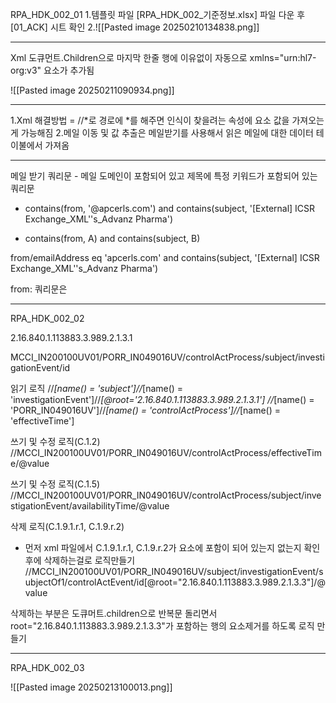 RPA_HDK_002_01
1.템플릿 파일 [RPA_HDK_002_기준정보.xlsx] 파일 다운 후 [01_ACK] 시트 확인
2.![[Pasted image 20250210134838.png]]

---

Xml 도큐먼트.Children으로 마지막 한줄 행에 이유없이 자동으로 xmlns="urn:hl7-org:v3" 요소가 추가됨

![[Pasted image 20250211090934.png]]

---
1.Xml 해결방법 = //*로 경로에  *를 해주면 인식이 찾을려는 속성에 요소 값을 가져오는게 가능해짐
2.메일 이동 및 값 추출은 메일받기를 사용해서 읽은 메일에 대한 데이터 테이불에서 가져옴

---


메일 받기 쿼리문 - 메일 도메인이 포함되어 있고 제목에 특정 키워드가 포함되어 있는 쿼리문 
- contains(from, '@apcerls.com') and contains(subject, '[External] ICSR Exchange_XML''s_Advanz Pharma')

 - contains(from, A) and contains(subject, B)


from/emailAddress eq 'apcerls.com' and contains(subject, '[External] ICSR Exchange_XML''s_Advanz Pharma')

from: 쿼리문은



---

RPA_HDK_002_02

2.16.840.1.113883.3.989.2.1.3.1


MCCI_IN200100UV01/PORR_IN049016UV/controlActProcess/subject/investigationEvent/id

읽기 로직
//*[name() = 'subject']//*[name() = 'investigationEvent']//*[@root='2.16.840.1.113883.3.989.2.1.3.1']
//*[name() = 'PORR_IN049016UV']//*[name() = 'controlActProcess']//*[name() = 'effectiveTime']

쓰기 및 수정 로직(C.1.2)
//MCCI_IN200100UV01/PORR_IN049016UV/controlActProcess/effectiveTime/@value

쓰기 및 수정 로직(C.1.5)
//MCCI_IN200100UV01/PORR_IN049016UV/controlActProcess/subject/investigationEvent/availabilityTime/@value

삭제 로직(C.1.9.1.r.1, C.1.9.r.2)
- 먼저 xml 파일에서 C.1.9.1.r.1, C.1.9.r.2가 요소에 포함이 되어 있는지 없는지 확인 후에 삭제하는걸로 로직만들기
//MCCI_IN200100UV01/PORR_IN049016UV/subject/investigationEvent/subjectOf1/controlActEvent/id[@root="2.16.840.1.113883.3.989.2.1.3.3"]/@value

삭제하는 부분은 도큐머트.children으로 반복문 돌리면서 root="2.16.840.1.113883.3.989.2.1.3.3"가 포함하는 행의 요소제거를 하도록 로직 만들기

---




RPA_HDK_002_03



![[Pasted image 20250213100013.png]]
